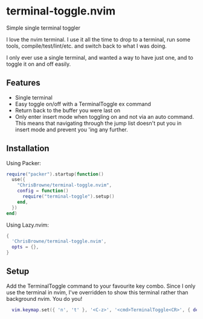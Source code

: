 # terminal-toggle.nvim
Simple single terminal toggler

I love the nvim terminal. I use it all the time to drop to a terminal, run some tools, compile/test/lint/etc. and switch back to what I was doing.

I only ever use a single terminal, and wanted a way to have just one, and to toggle it on and off easily.

## Features

- Single terminal
- Easy toggle on/off with a TerminalToggle ex command
- Return back to the buffer you were last on
- Only enter insert mode when toggling on and not via an auto command. This means that navigating through the jump list doesn't put you in insert mode and prevent you <C-o>'ing any further.

## Installation

Using Packer:

```lua
require("packer").startup(function()
  use({
    "ChrisBrowne/terminal-toggle.nvim",
    config = function()
      require("terminal-toggle").setup()
    end,
  })
end)
```
Using Lazy.nvim:

```lua
{
  'ChrisBrowne/terminal-toggle.nvim',
  opts = {},
}
```

## Setup
Add the TerminalToggle command to your favourite key combo. Since I only use the terminal in nvim, I've overridden <C-z> to show this terminal rather than background nvim. You do you!

```lua
  vim.keymap.set({ 'n', 't' }, '<C-z>', '<cmd>TerminalToggle<CR>', { desc = 'Terminal toggle' })
```
